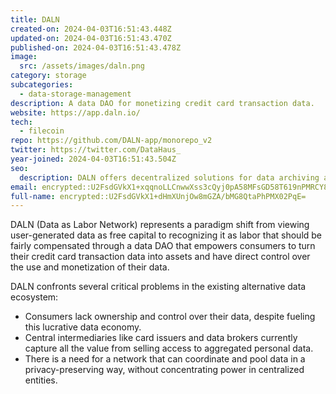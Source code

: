 ```yaml
---
title: DALN
created-on: 2024-04-03T16:51:43.448Z
updated-on: 2024-04-03T16:51:43.470Z
published-on: 2024-04-03T16:51:43.478Z
image:
  src: /assets/images/daln.png
category: storage
subcategories:
  - data-storage-management
description: A data DAO for monetizing credit card transaction data.
website: https://app.daln.io/
tech:
  - filecoin
repo: https://github.com/DALN-app/monorepo_v2
twitter: https://twitter.com/DataHaus_
year-joined: 2024-04-03T16:51:43.504Z
seo:
  description: DALN offers decentralized solutions for data archiving and long-term storage.
email: encrypted::U2FsdGVkX1+xqqnoLLCnwwXss3cQyj0pA58MFsGD58T619nPMRCY82kIPvg93L5f
full-name: encrypted::U2FsdGVkX1+dHmXUnjOw8mGZA/bMG8QtaPhPMX02PqE=
---
```


DALN (Data as Labor Network) represents a paradigm shift from viewing user-generated data as free capital to recognizing it as labor that should be fairly compensated through a data DAO that empowers consumers to turn their credit card transaction data into assets and have direct control over the use and monetization of their data.

DALN confronts several critical problems in the existing alternative data ecosystem:

- Consumers lack ownership and control over their data, despite fueling this lucrative data economy.
- Central intermediaries like card issuers and data brokers currently capture all the value from selling access to aggregated personal data.
- There is a need for a network that can coordinate and pool data in a privacy-preserving way, without concentrating power in centralized entities.
